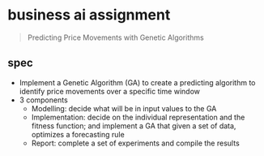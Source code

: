# business ai assignment

> Predicting Price Movements with Genetic Algorithms

## spec
- Implement a Genetic Algorithm (GA) to create a predicting algorithm to identify price movements over a specific time window
- 3 components
  - Modelling: decide what will be in input values to the GA
  - Implementation: decide on the individual representation and the fitness function; and implement a GA that given a set of data, optimizes a forecasting rule
  - Report: complete a set of experiments and compile the results
